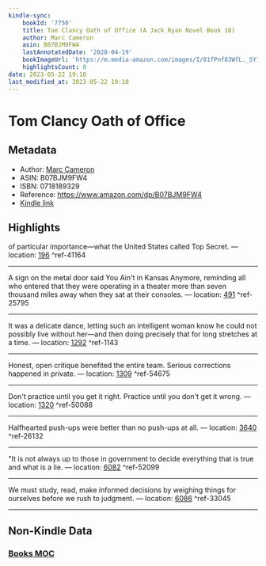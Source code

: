 ```yaml
---
kindle-sync:
    bookId: '7750'
    title: Tom Clancy Oath of Office (A Jack Ryan Novel Book 18)
    author: Marc Cameron
    asin: B07BJM9FW4
    lastAnnotatedDate: '2020-04-19'
    bookImageUrl: 'https://m.media-amazon.com/images/I/81fPnf83WfL._SY160.jpg'
    highlightsCount: 8
date: 2023-05-22 19:10
last_modified_at: 2023-05-22 19:10
---
```


# Tom Clancy Oath of Office

## Metadata

-   Author: [Marc Cameron](https://www.amazon.comundefined)
-   ASIN: B07BJM9FW4
-   ISBN: 0718189329
-   Reference: https://www.amazon.com/dp/B07BJM9FW4
-   [Kindle link](kindle://book?action=open&asin=B07BJM9FW4)

## Highlights

of particular importance—what the United States called Top Secret. — location: [196](kindle://book?action=open&asin=B07BJM9FW4&location=196) ^ref-41164

---

A sign on the metal door said You Ain't in Kansas Anymore, reminding all who entered that they were operating in a theater more than seven thousand miles away when they sat at their consoles. — location: [491](kindle://book?action=open&asin=B07BJM9FW4&location=491) ^ref-25795

---

It was a delicate dance, letting such an intelligent woman know he could not possibly live without her—and then doing precisely that for long stretches at a time. — location: [1292](kindle://book?action=open&asin=B07BJM9FW4&location=1292) ^ref-1143

---

Honest, open critique benefited the entire team. Serious corrections happened in private. — location: [1309](kindle://book?action=open&asin=B07BJM9FW4&location=1309) ^ref-54675

---

Don't practice until you get it right. Practice until you don't get it wrong. — location: [1320](kindle://book?action=open&asin=B07BJM9FW4&location=1320) ^ref-50088

---

Halfhearted push-ups were better than no push-ups at all. — location: [3640](kindle://book?action=open&asin=B07BJM9FW4&location=3640) ^ref-26132

---

"It is not always up to those in government to decide everything that is true and what is a lie. — location: [6082](kindle://book?action=open&asin=B07BJM9FW4&location=6082) ^ref-52099

---

We must study, read, make informed decisions by weighing things for ourselves before we rush to judgment. — location: [6086](kindle://book?action=open&asin=B07BJM9FW4&location=6086) ^ref-33045

---

## Non-Kindle Data

### [Books MOC](Books%20MOC.md)
